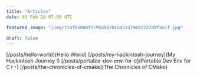 ```yaml
---
title: "Articles"
date: 01 Feb 20 07:50 UTC

featured_image: "/img/774fb5088f7c95a9d20154523796d2727d8fa51f.jpg"

draft: false
---
```


[/posts/hello-world](Hello World)
[/posts/my-hackintosh-journey](My Hackintosh Journey !)
[/posts/portable-dev-env-for-c](Portable Dev Env for C++)
[/posts/the-chronicles-of-cmake](The Chronicles of CMake)
